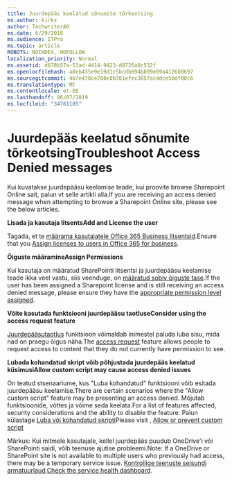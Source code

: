 ```yaml
---
title: Juurdepääs keelatud sõnumite tõrkeotsing
ms.author: kirks
author: Techwriter40
ms.date: 6/29/2018
ms.audience: ITPro
ms.topic: article
ROBOTS: NOINDEX, NOFOLLOW
localization_priority: Normal
ms.assetid: d678b57a-53ad-4414-9423-d8726a0c532f
ms.openlocfilehash: a8eb435e9e19d1c5bcdb694b899e09a4126b8697
ms.sourcegitcommit: 4b7e478ce700c0b781efec3857ac4dce5bdf00c6
ms.translationtype: MT
ms.contentlocale: et-EE
ms.lasthandoff: 06/07/2019
ms.locfileid: "34761185"
---
```

# <a name="troubleshoot-access-denied-messages"></a><span data-ttu-id="dad77-102">Juurdepääs keelatud sõnumite tõrkeotsing</span><span class="sxs-lookup"><span data-stu-id="dad77-102">Troubleshoot Access Denied messages</span></span>

<span data-ttu-id="dad77-103">Kui kuvatakse juurdepääsu keelamise teade, kui proovite browse Sharepoint Online sait, palun vt selle artikli alla.</span><span class="sxs-lookup"><span data-stu-id="dad77-103">If you are receiving an access denied message when attempting to browse a Sharepoint Online site, please see the below articles.</span></span>

<span data-ttu-id="dad77-104">**Lisada ja kasutaja litsents**</span><span class="sxs-lookup"><span data-stu-id="dad77-104">**Add and License the user**</span></span>

<span data-ttu-id="dad77-105">Tagada, et te [määrama kasutajatele Office 365 Business litsentsid](https://docs.microsoft.com/office365/admin/subscriptions-and-billing/assign-licenses-to-users?view=o365-worldwide&amp;tabs=One).</span><span class="sxs-lookup"><span data-stu-id="dad77-105">Ensure that you [Assign licenses to users in Office 365 for business](https://docs.microsoft.com/office365/admin/subscriptions-and-billing/assign-licenses-to-users?view=o365-worldwide&amp;tabs=One).</span></span>

<span data-ttu-id="dad77-106">**Õiguste määramine**</span><span class="sxs-lookup"><span data-stu-id="dad77-106">**Assign Permissions**</span></span>

<span data-ttu-id="dad77-107">Kui kasutaja on määratud SharePointi litsentsi ja juurdepääsu keelamise teade ikka veel vastu, siis veenduge, on [määratud sobiv õiguste tase](https://docs.microsoft.com/sharepoint/understanding-permission-levels).</span><span class="sxs-lookup"><span data-stu-id="dad77-107">If the user has been assigned a Sharepoint license and is still receiving an access denied message, please ensure they have the [appropriate permission level assigned](https://docs.microsoft.com/sharepoint/understanding-permission-levels).</span></span>

<span data-ttu-id="dad77-108">**Võite kasutada funktsiooni juurdepääsu taotluse**</span><span class="sxs-lookup"><span data-stu-id="dad77-108">**Consider using the access request feature**</span></span>

<span data-ttu-id="dad77-109">[Juurdepääsutaotlus](https://support.office.com/article/Set-up-and-manage-access-requests-94B26E0B-2822-49D4-929A-8455698654B3) funktsioon võimaldab inimestel paluda luba sisu, mida nad on praegu õigus näha.</span><span class="sxs-lookup"><span data-stu-id="dad77-109">The [access request](https://support.office.com/article/Set-up-and-manage-access-requests-94B26E0B-2822-49D4-929A-8455698654B3) feature allows people to request access to content that they do not currently have permission to see.</span></span> 

<span data-ttu-id="dad77-110">**Lubada kohandatud skript võib põhjustada juurdepääs keelatud küsimusi**</span><span class="sxs-lookup"><span data-stu-id="dad77-110">**Allow custom script may cause access denied issues**</span></span>

<span data-ttu-id="dad77-111">On teatud stsenaariume, kus "Luba kohandatud" funktsiooni võib esitada juurdepääsu keelamise.</span><span class="sxs-lookup"><span data-stu-id="dad77-111">There are certain scenarios where the "Allow custom script" feature may be presenting an access denied.</span></span> <span data-ttu-id="dad77-112">Mõjutab funktsioonide, võttes ja võime seda keelata.</span><span class="sxs-lookup"><span data-stu-id="dad77-112">For a list of features affected, security considerations and the ability to disable the feature.</span></span> <span data-ttu-id="dad77-113">Palun külastage [Luba või kohandatud skripti](https://docs.microsoft.com/sharepoint/allow-or-prevent-custom-script)</span><span class="sxs-lookup"><span data-stu-id="dad77-113">Please visit , [Allow or prevent custom script](https://docs.microsoft.com/sharepoint/allow-or-prevent-custom-script)</span></span>

<span data-ttu-id="dad77-114">Märkus: Kui mitmele kasutajale, kellel juurdepääs puudub OneDrive'i või SharePointi saidi, võib teenuse ajutise probleemi.</span><span class="sxs-lookup"><span data-stu-id="dad77-114">Note: If a OneDrive or SharePoint site is not available to multiple users who previously had access, there may be a temporary service issue.</span></span> <span data-ttu-id="dad77-115">[Kontrollige teenuste seisundi armatuurlaud](https://portal.office.com/adminportal/home#/servicehealth).</span><span class="sxs-lookup"><span data-stu-id="dad77-115">[Check the service health dashboard](https://portal.office.com/adminportal/home#/servicehealth).</span></span>


  

